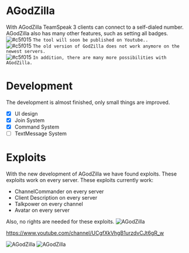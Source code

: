 # AGodZilla
With AGodZilla TeamSpeak 3 clients can connect to a self-dialed number. AGodZilla also has many other features, such as setting all badges.  
![#c5f015](https://placehold.it/15/c5f015/000000?text=+) `The tool will soon be published on Youtube..`  
![#c5f015](https://placehold.it/15/c5f015/000000?text=+) `The old version of GodZilla does not work anymore on the newest servers.`  
![#c5f015](https://placehold.it/15/c5f015/000000?text=+) `In addition, there are many more possibilities with AGodZilla.`  


# Development
The development is almost finished, only small things are improved.
- [x] UI design
- [x] Join System
- [x] Command System
- [ ] TextMessage System 

# Exploits

With the new development of AGodZilla we have found exploits. These exploits work on every server.
These exploits currently work:
- ChannelCommander on every server
- Client Description on every server
- Talkpower on every channel
- Avatar on every server  

Also, no rights are needed for these exploits.
![AGodZilla](https://files.catbox.moe/qfzaxg.png)

https://www.youtube.com/channel/UCgfXkVhgB1urzdvCJt6gR_w

![AGodZilla](https://files.catbox.moe/du121t.png)
![AGodZilla](https://files.catbox.moe/lna1qs.png)

